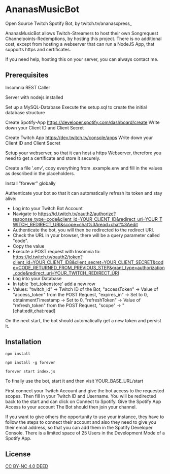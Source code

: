 # AnanasMusicBot

Open Source Twitch Spotify Bot, by twitch.tv/ananasxpress_

AnanasMusicBot allows Twitch-Streamers to host their own Songrequest Channelpoints-Redemptions, by hosting this project.
There is no additional cost, except from hosting a webserver that can run a NodeJS App, that supports https and certificates.

If you need help, hosting this on your server, you can always contact me.

## Prerequisites

Insomnia REST Caller

Server with nodejs installed

Set up a MySQL-Database
Execute the setup.sql to create the initial database structure

Create Spotify-App
https://developer.spotify.com/dashboard/create
Write down your Client ID and Client Secret

Create Twitch App
https://dev.twitch.tv/console/apps
Write down your Client ID and Client Secret

Setup your webserver, so that it can host a https Webserver, therefore you need to get a certificate and store it securely.

Create a file '.env', copy everything from .example.env and fill in the values as described in the placeholders.

Install "forever" globally

Authenticate your bot so that it can automatically refresh its token and stay alive:
- Log into your Twitch Bot Account
- Navigate to https://id.twitch.tv/oauth2/authorize?response_type=code&client_id=YOUR_CLIENT_ID&redirect_uri=YOUR_TWITCH_REDIRECT_URI&scope=chat%3Aread+chat%3Aedit
- Authenticate the bot, you will then be redirected to the redirect URI.
- Check the URL in your browser, there will be a query parameter called "code".
- Copy the value
- Execute a POST request with Insomnia to:
  https://id.twitch.tv/oauth2/token?client_id=YOUR_CLIENT_ID8&client_secret=YOUR_CLIENT_SECRET&code=CODE_RETURNED_FROM_PREVIOUS_STEP&grant_type=authorization_code&redirect_uri=YOUR_TWITCH_REDIRECT_URI
- Log into your Database
- In table 'bot_tokenstore' add a new row
- Values: "twitch_id" -> Twitch ID of the Bot, "accessToken" -> Value of "access_token" from the POST Request, "expires_in" -> Set to 0, obtainmentTimestamp -> Set to 0, "refreshToken" -> Value of "refresh_token" from the POST Request, "scope" -> "[chat:edit,chat:read] 

On the next start, the bot should automatically get a new token and persist it.

## Installation

```
npm install
```

```
npm install -g forever
```

```
forever start index.js
```
To finally use the bot, start it and then visit YOUR_BASE_URL/start

First connect your Twitch Account and give the bot access to the requested scopes. 
Then fill in your Twitch ID and Username.
You will be redirected back to the start and can click on Connect to Spotify.
Give the Spotify App Access to your account
The Bot should then join your channel.

If you want to give others the opportunity to use your instance, they have to follow the steps to connect their account and also they need to give you their email address, so that you can add them in the Spotify Developer Console.
There is a limited space of 25 Users in the Development Mode of a Spotify App.

## License

[CC BY-NC 4.0 DEED](https://creativecommons.org/licenses/by-nc/4.0/)
